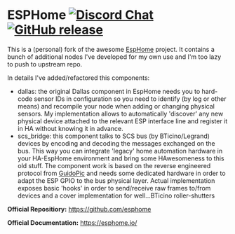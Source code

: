 # ESPHome [![Discord Chat](https://img.shields.io/discord/429907082951524364.svg)](https://discord.gg/KhAMKrd) [![GitHub release](https://img.shields.io/github/release/esphome/esphome.svg)](https://GitHub.com/esphome/esphome/releases/)


This is a (personal) fork of the awesome [EspHome](https://github.com/esphome) project. It contains a bunch of additional nodes I've developed for my own use and I'm too lazy to push to upstream repo.

In details I've added/refactored this components:
- dallas: the original Dallas component in EspHome needs you to hard-code sensor IDs in configuration so you need to identify (by log or other means) and recompile your node when adding or changing physical sensors. My implementation allows to automatically 'discover' any new physical device attached to the relevant ESP interface line and register it in HA without knowing it in advance.
- scs_bridge: this component talks to SCS bus (by BTicino/Legrand) devices by encoding and decoding the messages exchanged on the bus. This way you can integrate 'legacy' home automation hardware in your HA-EspHome environment and bring some HAwesomeness to this old stuff. The component work is based on the reverse engineered protocol from [GuidoPic](http://guidopic.altervista.org/alter/eibscsgt.html) and needs some dedicated hardware in order to adapt the ESP GPIO to the bus physical layer. Actual implementation exposes basic 'hooks' in order to send/receive raw frames to/from devices and a cover implementation for well...BTicino roller-shutters

**Official Repositiory:** https://github.com/esphome

**Official Documentation:** https://esphome.io/
